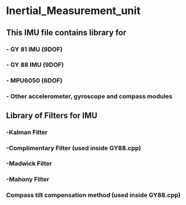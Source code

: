 # Inertial_Measurement_unit

## This IMU file contains library for 
### - GY 81 IMU (9DOF)
### - GY 88 IMU (9DOF)
### - MPU6050   (6DOF)
### - Other accelerometer, gyroscope and compass modules

## Library of Filters for IMU
### -Kalman Filter
### -Complimentary Filter (used inside GY88.cpp)
### -Madwick Filter
### -Mahony Filter

### Compass tilt compensation method (used inside GY88.cpp)
